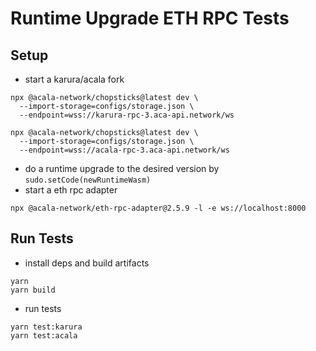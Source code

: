 # Runtime Upgrade ETH RPC Tests
## Setup
- start a karura/acala fork
```
npx @acala-network/chopsticks@latest dev \
  --import-storage=configs/storage.json \
  --endpoint=wss://karura-rpc-3.aca-api.network/ws

npx @acala-network/chopsticks@latest dev \
  --import-storage=configs/storage.json \
  --endpoint=wss://acala-rpc-3.aca-api.network/ws
```

- do a runtime upgrade to the desired version by `sudo.setCode(newRuntimeWasm)`
- start a eth rpc adapter
```
npx @acala-network/eth-rpc-adapter@2.5.9 -l -e ws://localhost:8000
```

## Run Tests
- install deps and build artifacts
```
yarn
yarn build
```

- run tests
```
yarn test:karura
yarn test:acala
```
